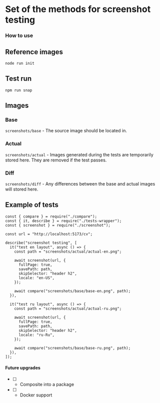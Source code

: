 # Set of the methods for screenshot testing

### How to use

## Reference images

```
node run init
```

## Test run

```
npm run snap
```

## Images

### Base

`screenshots/base` - The source image should be located in.

### Actual

`screenshots/actual` - Images generated during the tests are temporarily stored here. They are removed if the test passes.

### Diff

`screenshots/diff` - Any differences between the base and actual images will stored here.

## Example of tests

```
const { compare } = require("./compare");
const { it, describe } = require("./tests-wrapper");
const { screenshot } = require("./screenshot");

const url = "http://localhost:5173/cv";

describe("screenshot testing", [
  it("test en layout", async () => {
    const path = "screenshots/actual/actual-en.png";

    await screenshot(url, {
      fullPage: true,
      savePath: path,
      skipSelector: "header h2",
      locale: "en-US",
    });

    await compare("screenshots/base/base-en.png", path);
  }),

  it("test ru layout", async () => {
    const path = "screenshots/actual/actual-ru.png";

    await screenshot(url, {
      fullPage: true,
      savePath: path,
      skipSelector: "header h2",
      locale: "ru-Ru",
    });

    await compare("screenshots/base/base-ru.png", path);
  }),
]);

```

#### Future upgrades

- [ ] - Composite into a package

- [ ] - Docker support
